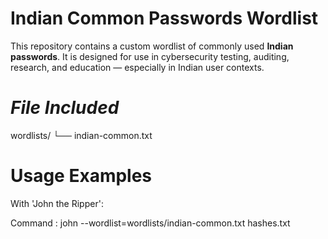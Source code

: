 # Indian Common Passwords Wordlist

This repository contains a custom wordlist of commonly used **Indian passwords**. It is designed for use in cybersecurity testing, auditing, research, and education — especially in Indian user contexts.

# *File Included*

wordlists/
└── indian-common.txt

# Usage Examples

With 'John the Ripper':

Command : john --wordlist=wordlists/indian-common.txt hashes.txt
